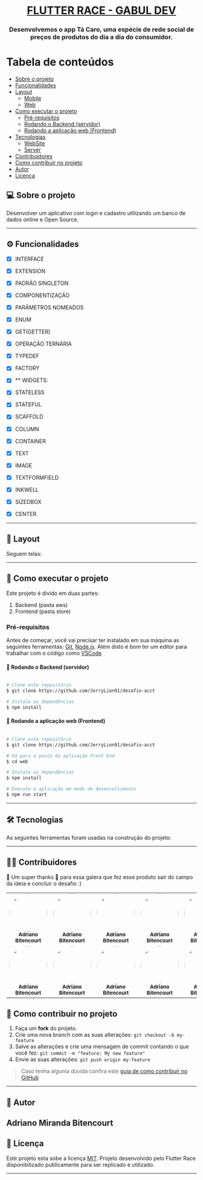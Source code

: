 <h1 align="center">
      <a href="#" alt="FLUTTER RACE - GABUL DEV"> FLUTTER RACE - GABUL DEV </a>
</h1>

<h3 align="center">
     Desenvolvemos o app Tá Caro, uma espécie de rede social de preços de produtos do dia a dia do consumidor. 
</h3>

Tabela de conteúdos
=================
<!--ts-->
   * [Sobre o projeto](#-sobre-o-projeto)
   * [Funcionalidades](#-funcionalidades)
   * [Layout](#-layout)
     * [Mobile](#mobile)
     * [Web](#web)
   * [Como executar o projeto](#-como-executar-o-projeto)
     * [Pré-requisitos](#pré-requisitos)
     * [Rodando o Backend (servidor)](#user-content--rodando-o-backend-servidor)
     * [Rodando a aplicação web (Frontend)](#user-content--rodando-a-aplicação-web-frontend)
   * [Tecnologias](#-tecnologias)
     * [WebSite](#user-content-website--react----typescript)
     * [Server](#user-content-server--nodejs----typescript)
   * [Contribuidores](#-contribuidores)
   * [Como contribuir no projeto](#-como-contribuir-no-projeto)
   * [Autor](#-autor)
   * [Licença](#user-content--licença)
<!--te-->


## 💻 Sobre o projeto

Desenvolver um aplicativo com login e cadastro utilizando um banco de dados online e Open Source.

---

## ⚙️ Funcionalidades

- [x] INTERFACE
- [x] EXTENSION
- [x] PADRÃO SINGLETON
- [x] COMPONENTIZAÇÃO
- [x] PARÂMETROS NOMEADOS
- [x] ENUM
- [x] GET(GETTER)
- [x] OPERAÇÃO TERNÁRIA
- [x] TYPEDEF
- [x] FACTORY

- [x] ** WIDGETS:
- [x] STATELESS
- [x] STATEFUL
- [x] SCAFFOLD
- [x] COLUMN
- [x] CONTAINER
- [x] TEXT
- [x] IMAGE
- [x] TEXTFORMFIELD
- [x] INKWELL
- [x] SIZEDBOX
- [x] CENTER

---

## 🎨 Layout

Seguem telas:

---

## 🚀 Como executar o projeto

Este projeto é divido em duas partes:
1. Backend (pasta aws) 
2. Frontend (pasta store)


### Pré-requisitos

Antes de começar, você vai precisar ter instalado em sua máquina as seguintes ferramentas:
[Git](https://git-scm.com), [Node.js](https://nodejs.org/en/). 
Além disto é bom ter um editor para trabalhar com o código como [VSCode](https://code.visualstudio.com/)

#### 🎲 Rodando o Backend (servidor)

```bash

# Clone este repositório
$ git clone https://github.com/JerryLion91/desafio-acct

# Instale as dependências
$ npm install

```

#### 🧭 Rodando a aplicação web (Frontend)

```bash

# Clone este repositório
$ git clone https://github.com/JerryLion91/desafio-acct

# Vá para a pasta da aplicação Front End
$ cd web

# Instale as dependências
$ npm install

# Execute a aplicação em modo de desenvolvimento
$ npm run start


```
---

## 🛠 Tecnologias

As seguintes ferramentas foram usadas na construção do projeto:


---

## 👨‍💻 Contribuidores

💜 Um super thanks 👏 para essa galera que fez esse produto sair do campo da ideia e concluir o desafio :)

<table>
  <tr>
    <td align="center"><a href="https://github.com/ambitencourt"><img style="border-radius: 50%;" src="https://scontent.fssa5-1.fna.fbcdn.net/v/t1.18169-9/72920_395081970525336_1562693111_n.jpg?_nc_cat=109&ccb=1-5&_nc_sid=cdbe9c&_nc_ohc=7NBO2XrPV6kAX_Zv_Ig&_nc_ht=scontent.fssa5-1.fna&oh=bf3bf42c6003ab26813c0a861286478d&oe=6151708B" width="100px;" alt=""/><br /><sub><b>Adriano Bitencourt</b></sub></a><br /></td>
  <td align="center"><a href="https://github.com/ambitencourt"><img style="border-radius: 50%;" src="https://scontent.fssa5-1.fna.fbcdn.net/v/t1.18169-9/72920_395081970525336_1562693111_n.jpg?_nc_cat=109&ccb=1-5&_nc_sid=cdbe9c&_nc_ohc=7NBO2XrPV6kAX_Zv_Ig&_nc_ht=scontent.fssa5-1.fna&oh=bf3bf42c6003ab26813c0a861286478d&oe=6151708B" width="100px;" alt=""/><br /><sub><b>Adriano Bitencourt</b></sub></a><br /></td>
    <td align="center"><a href="https://github.com/ambitencourt"><img style="border-radius: 50%;" src="https://scontent.fssa5-1.fna.fbcdn.net/v/t1.18169-9/72920_395081970525336_1562693111_n.jpg?_nc_cat=109&ccb=1-5&_nc_sid=cdbe9c&_nc_ohc=7NBO2XrPV6kAX_Zv_Ig&_nc_ht=scontent.fssa5-1.fna&oh=bf3bf42c6003ab26813c0a861286478d&oe=6151708B" width="100px;" alt=""/><br /><sub><b>Adriano Bitencourt</b></sub></a><br /></td>
    <td align="center"><a href="https://github.com/ambitencourt"><img style="border-radius: 50%;" src="https://scontent.fssa5-1.fna.fbcdn.net/v/t1.18169-9/72920_395081970525336_1562693111_n.jpg?_nc_cat=109&ccb=1-5&_nc_sid=cdbe9c&_nc_ohc=7NBO2XrPV6kAX_Zv_Ig&_nc_ht=scontent.fssa5-1.fna&oh=bf3bf42c6003ab26813c0a861286478d&oe=6151708B" width="100px;" alt=""/><br /><sub><b>Adriano Bitencourt</b></sub></a><br /></td>
    <td align="center"><a href="https://github.com/ambitencourt"><img style="border-radius: 50%;" src="https://scontent.fssa5-1.fna.fbcdn.net/v/t1.18169-9/72920_395081970525336_1562693111_n.jpg?_nc_cat=109&ccb=1-5&_nc_sid=cdbe9c&_nc_ohc=7NBO2XrPV6kAX_Zv_Ig&_nc_ht=scontent.fssa5-1.fna&oh=bf3bf42c6003ab26813c0a861286478d&oe=6151708B" width="100px;" alt=""/><br /><sub><b>Adriano Bitencourt</b></sub></a><br /></td>
    <td align="center"><a href="https://github.com/ambitencourt"><img style="border-radius: 50%;" src="https://scontent.fssa5-1.fna.fbcdn.net/v/t1.18169-9/72920_395081970525336_1562693111_n.jpg?_nc_cat=109&ccb=1-5&_nc_sid=cdbe9c&_nc_ohc=7NBO2XrPV6kAX_Zv_Ig&_nc_ht=scontent.fssa5-1.fna&oh=bf3bf42c6003ab26813c0a861286478d&oe=6151708B" width="100px;" alt=""/><br /><sub><b>Adriano Bitencourt</b></sub></a><br /></td>
    
  </tr>
  <tr>
   <td align="center"><a href="https://github.com/ambitencourt"><img style="border-radius: 50%;" src="https://scontent.fssa5-1.fna.fbcdn.net/v/t1.18169-9/72920_395081970525336_1562693111_n.jpg?_nc_cat=109&ccb=1-5&_nc_sid=cdbe9c&_nc_ohc=7NBO2XrPV6kAX_Zv_Ig&_nc_ht=scontent.fssa5-1.fna&oh=bf3bf42c6003ab26813c0a861286478d&oe=6151708B" width="100px;" alt=""/><br /><sub><b>Adriano Bitencourt</b></sub></a><br /></td>
    <td align="center"><a href="https://github.com/ambitencourt"><img style="border-radius: 50%;" src="https://scontent.fssa5-1.fna.fbcdn.net/v/t1.18169-9/72920_395081970525336_1562693111_n.jpg?_nc_cat=109&ccb=1-5&_nc_sid=cdbe9c&_nc_ohc=7NBO2XrPV6kAX_Zv_Ig&_nc_ht=scontent.fssa5-1.fna&oh=bf3bf42c6003ab26813c0a861286478d&oe=6151708B" width="100px;" alt=""/><br /><sub><b>Adriano Bitencourt</b></sub></a><br /></td>
    <td align="center"><a href="https://github.com/ambitencourt"><img style="border-radius: 50%;" src="https://scontent.fssa5-1.fna.fbcdn.net/v/t1.18169-9/72920_395081970525336_1562693111_n.jpg?_nc_cat=109&ccb=1-5&_nc_sid=cdbe9c&_nc_ohc=7NBO2XrPV6kAX_Zv_Ig&_nc_ht=scontent.fssa5-1.fna&oh=bf3bf42c6003ab26813c0a861286478d&oe=6151708B" width="100px;" alt=""/><br /><sub><b>Adriano Bitencourt</b></sub></a><br /></td>
    <td align="center"><a href="https://github.com/ambitencourt"><img style="border-radius: 50%;" src="https://scontent.fssa5-1.fna.fbcdn.net/v/t1.18169-9/72920_395081970525336_1562693111_n.jpg?_nc_cat=109&ccb=1-5&_nc_sid=cdbe9c&_nc_ohc=7NBO2XrPV6kAX_Zv_Ig&_nc_ht=scontent.fssa5-1.fna&oh=bf3bf42c6003ab26813c0a861286478d&oe=6151708B" width="100px;" alt=""/><br /><sub><b>Adriano Bitencourt</b></sub></a><br /></td>
    <td align="center"><a href="https://github.com/ambitencourt"><img style="border-radius: 50%;" src="https://scontent.fssa5-1.fna.fbcdn.net/v/t1.18169-9/72920_395081970525336_1562693111_n.jpg?_nc_cat=109&ccb=1-5&_nc_sid=cdbe9c&_nc_ohc=7NBO2XrPV6kAX_Zv_Ig&_nc_ht=scontent.fssa5-1.fna&oh=bf3bf42c6003ab26813c0a861286478d&oe=6151708B" width="100px;" alt=""/><br /><sub><b>Adriano Bitencourt</b></sub></a><br /></td>
    
  </tr>
</table>

## 💪 Como contribuir no projeto

1. Faça um **fork** do projeto.
2. Crie uma nova branch com as suas alterações: `git checkout -b my-feature`
3. Salve as alterações e crie uma mensagem de commit contando o que você fez: `git commit -m "feature: My new feature"`
4. Envie as suas alterações: `git push origin my-feature`
> Caso tenha alguma dúvida confira este [guia de como contribuir no GitHub](./CONTRIBUTING.md)

---

## 🦸 Autor

Adriano Miranda Bitencourt
---

## 📝 Licença

Este projeto esta sobe a licença [MIT](./LICENSE).
Projeto desenvolvido pelo Flutter Race disponibilizado publicamente para ser replicado e utilizado.


---

